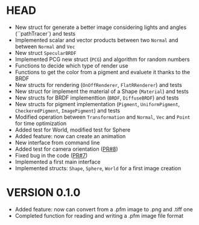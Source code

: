 # HEAD
- New struct for generate a better image considering lights and angles (``pathTracer`) and tests
- Implemented scalar and vector products between two `Normal` and between `Normal` and `Vec`
- New struct `SpecularBRDF`
- Implemented PCG new struct (`PCG`) and algorithm for random numbers
- Functions to decide which type of render use
- Functions to get the color from a pigment and evaluete it thanks to the BRDF
- New structs for rendering (`OnOffRenderer`, `FlatRRenderer`) and tests
- New struct for implement the material of a Shape (`Material`) and tests
- New structs for BRDF implementtion (`BRDF`, `DiffuseBRDF`) and tests
- New structs for pigment implementation (`Pigment`, `UniformPigment`, `CheckeredPigment`, `ImagePigment`) and tests
- Modified operation between `Transformation` and `Normal`, `Vec` and `Point` for time optimization
- Added test for World, modified test for Sphere
- Added feature: now can create an animation
- New interface from command line
- Added test for camera orientation ([PR#8](https://github.com/cosmofico97/Raytracing/pull/8#issue-631504956))
- Fixed bug in the code ([PR#7](https://github.com/cosmofico97/Raytracing/pull/7#issue-630790415))
- Implemented a first main interface
- Implemented structs: `Shape`, `Sphere`, `World` for a first image creation

# VERSION 0.1.0
- Added feature: now can convert from a .pfm image to .png and .tiff one 
- Completed function for reading and writing a .pfm image file format